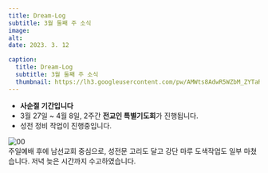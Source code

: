 ```yaml
---
title: Dream-Log
subtitle: 3월 둘째 주 소식
image:
alt: 
date: 2023. 3. 12

caption:
  title: Dream-Log  
  subtitle: 3월 둘째 주 소식   
  thumbnail: https://lh3.googleusercontent.com/pw/AMWts8AdwR5WZbM_ZYTaRwRH5hN66PgrVgz0aJldUx40ktgMvLZ9_0WZGJBwL-EbkQQqzWVcM2-DWx-0Ydiledu8AYW18ZkLmjkM9fVENJzj7K6Cv6ARiiolWIL9qaMBdOMlDwKJgiUF9Ig-cBqPNGowdDjBsA=w1295-h971-no?authuser=0
---
```

- **사순절 기간입니다**  
- 3월 27일 ~ 4월 8일, 2주간 **전교인 특별기도회**가 진행됩니다.  
- 성전 정비 작업이 진행중입니다.  

![00](https://lh3.googleusercontent.com/pw/AMWts8A8U0q-f6OT5yHLq6-h4e3OxHmT59MAA9sfwu6X1XGV_QD110RH5ytZsOGsSpVbX5c88jYgzW5AX_xmM9bIcWaFDTeWzQo8VHX9VjfzQ4QZnK-LutKAJKaSoOEzWrxxojZICzM3ko9QsDcyI9mL4OcgMQ=w750-h999-no?authuser=0)  
주일예배 후에 남선교회 중심으로, 성전문 고리도 달고 강단 마루 도색작업도 일부 마쳤습니다. 저녁 늦은 시간까지 수고하였습니다.
